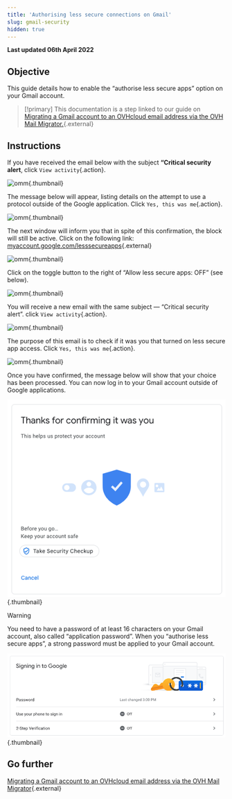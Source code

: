 ```yaml
---
title: 'Authorising less secure connections on Gmail'
slug: gmail-security
hidden: true
---
```


**Last updated 06th April 2022**

## Objective

This guide details how to enable the “authorise less secure apps” option on your Gmail account.

> [!primary] This documentation is a step linked to our guide on
> [Migrating a Gmail account to an OVHcloud email address via the OVH Mail Migrator.](https://docs.ovh.com/gb/en/microsoft-collaborative-solutions/migrate-gmail-via-ovh-mail-migrator){.external}

## Instructions

If you have received the email below with the subject **“Critical security alert**, click `View activity`{.action}.

![omm](images/OMM-gmail-security-01.png){.thumbnail}

The message below will appear, listing details on the attempt to use a protocol outside of the Google application. Click `Yes, this was me`{.action}.

![omm](images/OMM-gmail-security-02.png){.thumbnail}

The next window will inform you that in spite of this confirmation, the block will still be active. Click on the following link: [myaccount.google.com/lesssecureapps](https://myaccount.google.com/lesssecureapps){.external}

![omm](images/OMM-gmail-security-03.png){.thumbnail}

Click on the toggle button to the right of “Allow less secure apps: OFF” (see below).

![omm](images/OMM-gmail-security-04.png){.thumbnail}

You will receive a new email with the same subject — “Critical security alert”. click `View activity`{.action}.

![omm](images/OMM-gmail-security-05.png){.thumbnail}

The purpose of this email is to check if it was you that turned on less secure app access. Click `Yes, this was me`{.action}.

![omm](images/OMM-gmail-security-06.png){.thumbnail}

Once you have confirmed, the message below will show that your choice has been processed. You can now log in to your Gmail account outside of Google applications.

![omm](images/OMM-gmail-security-07.png){.thumbnail}

> [!warning]
>
> You need to have a password of at least 16 characters on your Gmail account, also called “application password”. When you “authorise less secure apps”, a strong password must be applied to your Gmail account.
>
> ![omm](images/OMM-gmail-security-08.png){.thumbnail}
>

## Go further

[Migrating a Gmail account to an OVHcloud email address via the OVH Mail Migrator](https://docs.ovh.com/gb/en/microsoft-collaborative-solutions/migrate-gmail-via-ovh-mail-migrator){.external}
